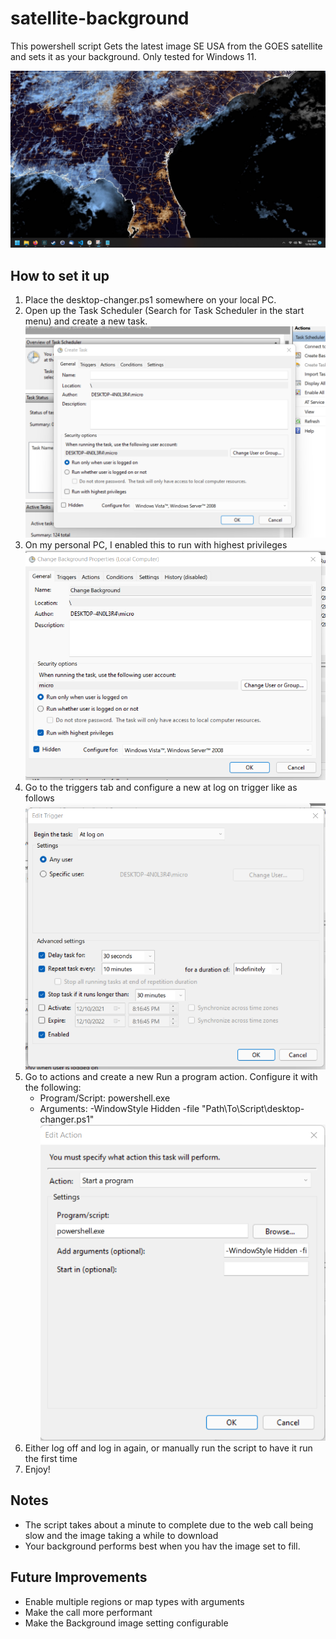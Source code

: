 # satellite-background
This powershell script Gets the latest image SE USA from the GOES satellite and sets it as your background. Only tested for Windows 11.

![image](images/image-1.png)

## How to set it up
1. Place the desktop-changer.ps1 somewhere on your local PC.
2. Open up the Task Scheduler (Search for Task Scheduler in the start menu) and create a new task.
![image](images/scheduler-1.png)
3. On my personal PC, I enabled this to run with highest privileges
![image](images/scheduler-2.png)
4. Go to the triggers tab and configure a new at log on trigger like as follows
![image](images/scheduler-3.png)
5. Go to actions and create a new Run a program action. Configure it with the following:
    * Program/Script: powershell.exe
    * Arguments: -WindowStyle Hidden -file "Path\To\Script\desktop-changer.ps1"
![image](images/scheduler-4.png)
6. Either log off and log in again, or manually run the script to have it run the first time
7. Enjoy!

## Notes

* The script takes about a minute to complete due to the web call being slow and the image taking a while to download
* Your background performs best when you hav the image set to fill.

## Future Improvements

* Enable multiple regions or map types with arguments
* Make the call more performant
* Make the Background image setting configurable